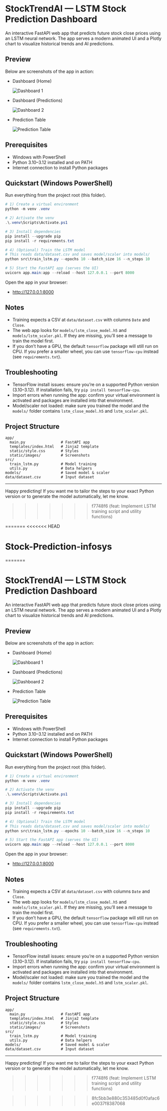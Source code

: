 # StockTrendAI — LSTM Stock Prediction Dashboard

An interactive FastAPI web app that predicts future stock close prices using an LSTM neural network. The app serves a modern animated UI and a Plotly chart to visualize historical trends and AI predictions.

## Preview

Below are screenshots of the app in action:

- Dashboard (Home)
  
  ![Dashboard 1](app/static/images/Dashboard_1.png)

- Dashboard (Predictions)
  
  ![Dashboard 2](app/static/images/Dashboard_2.png)

- Prediction Table
  
  ![Prediction Table](app/static/images/Prediction.png)

## Prerequisites
- Windows with PowerShell
- Python 3.10–3.12 installed and on PATH
- Internet connection to install Python packages

## Quickstart (Windows PowerShell)
Run everything from the project root (this folder).

```powershell
# 1) Create a virtual environment
python -m venv .venv

# 2) Activate the venv
.\.venv\Scripts\Activate.ps1

# 3) Install dependencies
pip install --upgrade pip
pip install -r requirements.txt

# 4) (Optional) Train the LSTM model
# This reads data/dataset.csv and saves model/scaler into models/
python src\train_lstm.py --epochs 10 --batch_size 16 --n_steps 10

# 5) Start the FastAPI app (serves the UI)
uvicorn app.main:app --reload --host 127.0.0.1 --port 8000
```

Open the app in your browser:

- http://127.0.0.1:8000

## Notes
- Training expects a CSV at `data/dataset.csv` with columns `Date` and `Close`.
- The web app looks for `models/lstm_close_model.h5` and `models/lstm_scaler.pkl`. If they are missing, you’ll see a message to train the model first.
- If you don’t have a GPU, the default `tensorflow` package will still run on CPU. If you prefer a smaller wheel, you can use `tensorflow-cpu` instead (see `requirements.txt`).

## Troubleshooting
- TensorFlow install issues: ensure you’re on a supported Python version (3.10–3.12). If installation fails, try `pip install tensorflow-cpu`.
- Import errors when running the app: confirm your virtual environment is activated and packages are installed into that environment.
- Model/scaler not loaded: make sure you trained the model and the `models/` folder contains `lstm_close_model.h5` and `lstm_scaler.pkl`.

## Project Structure
```
app/
  main.py                # FastAPI app
  templates/index.html   # Jinja2 template
  static/style.css       # Styles
  static/images/         # Screenshots
src/
  train_lstm.py          # Model training
  utils.py               # Data helpers
models/                  # Saved model & scaler
data/dataset.csv         # Input dataset
```

---
Happy predicting! If you want me to tailor the steps to your exact Python version or to generate the model automatically, let me know.



>>>>>>> f7748f6 (feat: Implement LSTM training script and utility functions)

=======
<<<<<<< HEAD
# Stock-Prediction-infosys
=======
# StockTrendAI — LSTM Stock Prediction Dashboard

An interactive FastAPI web app that predicts future stock close prices using an LSTM neural network. The app serves a modern animated UI and a Plotly chart to visualize historical trends and AI predictions.

## Preview

Below are screenshots of the app in action:

- Dashboard (Home)
  
  ![Dashboard 1](app/static/images/Dashboard_1.png)

- Dashboard (Predictions)
  
  ![Dashboard 2](app/static/images/Dashboard_2.png)

- Prediction Table
  
  ![Prediction Table](app/static/images/Prediction.png)

## Prerequisites
- Windows with PowerShell
- Python 3.10–3.12 installed and on PATH
- Internet connection to install Python packages

## Quickstart (Windows PowerShell)
Run everything from the project root (this folder).

```powershell
# 1) Create a virtual environment
python -m venv .venv

# 2) Activate the venv
.\.venv\Scripts\Activate.ps1

# 3) Install dependencies
pip install --upgrade pip
pip install -r requirements.txt

# 4) (Optional) Train the LSTM model
# This reads data/dataset.csv and saves model/scaler into models/
python src\train_lstm.py --epochs 10 --batch_size 16 --n_steps 10

# 5) Start the FastAPI app (serves the UI)
uvicorn app.main:app --reload --host 127.0.0.1 --port 8000
```

Open the app in your browser:

- http://127.0.0.1:8000

## Notes
- Training expects a CSV at `data/dataset.csv` with columns `Date` and `Close`.
- The web app looks for `models/lstm_close_model.h5` and `models/lstm_scaler.pkl`. If they are missing, you’ll see a message to train the model first.
- If you don’t have a GPU, the default `tensorflow` package will still run on CPU. If you prefer a smaller wheel, you can use `tensorflow-cpu` instead (see `requirements.txt`).

## Troubleshooting
- TensorFlow install issues: ensure you’re on a supported Python version (3.10–3.12). If installation fails, try `pip install tensorflow-cpu`.
- Import errors when running the app: confirm your virtual environment is activated and packages are installed into that environment.
- Model/scaler not loaded: make sure you trained the model and the `models/` folder contains `lstm_close_model.h5` and `lstm_scaler.pkl`.

## Project Structure
```
app/
  main.py                # FastAPI app
  templates/index.html   # Jinja2 template
  static/style.css       # Styles
  static/images/         # Screenshots
src/
  train_lstm.py          # Model training
  utils.py               # Data helpers
models/                  # Saved model & scaler
data/dataset.csv         # Input dataset
```

---
Happy predicting! If you want me to tailor the steps to your exact Python version or to generate the model automatically, let me know.



>>>>>>> f7748f6 (feat: Implement LSTM training script and utility functions)

>>>>>>> 8fc5bb3e880c353485d0f0afac6e0037f8387068